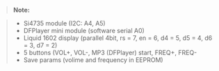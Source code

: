 > **Note:**

> - Si4735 module (I2C: A4, A5)
> - DFPlayer mini module (software serial A0)
> - Liquid 1602 display (parallel 4bit, rs = 7, en = 6, d4 = 5, d5 = 4, d6 = 3, d7 = 2)
> - 5 buttons (VOL+, VOL-, MP3 (DFPlayer) start, FREQ+, FREQ-
> - Save params (volime and frequency in EEPROM)
